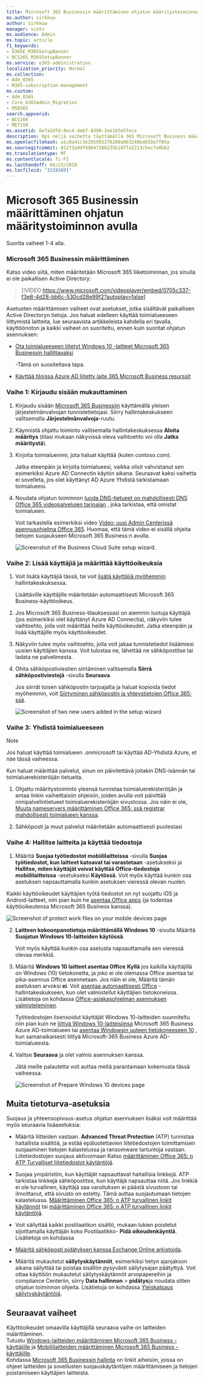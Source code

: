```yaml
---
title: Microsoft 365 Businessin määrittäminen ohjatun määritystoiminnon avulla
ms.author: sirkkuw
author: Sirkkuw
manager: scotv
ms.audience: Admin
ms.topic: article
f1_keywords:
- O365E_M365SetupBanner
- BCS365_M365SetupBanner
ms.service: o365-administration
localization_priority: Normal
ms.collection:
- Adm_O365
- M365-subscription-management
ms.custom:
- Adm_O365
- Core_O365Admin_Migration
- MSB365
search.appverid:
- BCS160
- MET150
ms.assetid: 6e7a2dfd-8ec4-4eb7-8390-3ee103e5fece
description: Opi neljä vaihetta täyttämällä 365 Microsoft Business määrittäminen.
ms.openlocfilehash: a1c8a41c3e291983276280a063248bdd10a7f85a
ms.sourcegitcommit: 81273a9df49647286235b187fa2213c5ec7e8b62
ms.translationtype: MT
ms.contentlocale: fi-FI
ms.lasthandoff: 04/23/2019
ms.locfileid: "32283891"
---
```

# <a name="set-up-microsoft-365-business-by-using-the-setup-wizard"></a>Microsoft 365 Businessin määrittäminen ohjatun määritystoiminnon avulla

Suorita vaiheet 1-4 alla.
  
### <a name="set-up-microsoft-365-business"></a>Microsoft 365 Businessin määrittäminen

Katso video siitä, miten määritetään Microsoft 365 liiketoiminnan, jos sinulla ei ole paikallisen Active Directory:
  
> [!VIDEO https://www.microsoft.com/videoplayer/embed/0705c337-f3e8-4d28-bb6c-530cd28e99f2?autoplay=false]
  
Asetusten määrittämisen vaiheet ovat asetukset, jotka sisältävät paikallisen Active Directoryn tietoja. Jos haluat edelleen käyttää toimialueeseen liittymistä laitteita, lue seuraavista artikkeleista kahdella eri tavalla, käyttöönoton ja kaikki vaiheet on suoritettu, ennen kuin suoritat ohjatun asennuksen:
  
- [Ota toimialueeseen liitetyt Windows 10 -laitteet Microsoft 365 Businessin hallittavaksi](manage-windows-devices.md)
    
    -Tämä on suositeltava tapa.
    
- [Käyttää tiloissa Azure AD liitetty laite 365 Microsoft Business resurssit](access-resources.md)
    
### <a name="step-1-personalize-sign-in"></a>Vaihe 1: Kirjaudu sisään mukauttaminen

1. Kirjaudu sisään [Microsoft 365 Businessiin](https://portal.microsoft.com) käyttämällä yleisen järjestelmänvalvojan tunnistetietojasi. Siirry hallintakeskukseen valitsemalla **Järjestelmänvalvoja**-ruutu. 
    
2. Käynnistä ohjattu toiminto valitsemalla hallintakeskuksessa **Aloita määritys** (tilasi mukaan näkyvissä oleva vaihtoehto voi olla **Jatka määritystä**). 
    
3. Kirjoita toimialuenimi, jota haluat käyttää (kuten contoso.com).
    
    Jatka eteenpäin ja kirjoita toimialueesi, vaikka olisit vahvistanut sen esimerkiksi Azure AD Connectin käytön aikana. Seuraavat kaksi vaihetta ei sovelleta, jos olet käyttänyt AD Azure Yhdistä tarkistamaan toimialueesi.
    
4. Noudata ohjatun toiminnon [luoda DNS-tietueet on mahdollisesti DNS Office 365 videopalvelujen tarjoajan](https://support.office.com/article/7b7b075d-79f9-4e37-8a9e-fb60c1d95166) , joka tarkistaa, että omistat toimialueen. 
    
    Voit tarkastella esimerkiksi video [Video: uusi Admin Centerissä asennusohjelma Office 365](https://support.office.com/article/a8c2002a-34bc-4ab3-93d8-9b5156c48bf8). Huomaa, että tämä video ei sisällä ohjeita tietojen suojaukseen Microsoft 365 Business:n avulla.
    
    ![Screenshot of the Business Cloud Suite setup wizard.](media/3c4fd40c-2de1-4a87-8ee0-78d3928c7bb7.png)
  
### <a name="step-2-add-users-and-assign-licenses"></a>Vaihe 2: Lisää käyttäjiä ja määrittää käyttöoikeuksia

1. Voit lisätä käyttäjiä tässä, tai voit [lisätä käyttäjiä myöhemmin](add-users-m365b.md) hallintakeskuksessa. 
    
    Lisättäville käyttäjille määritetään automaattisesti Microsoft 365 Business-käyttöoikeus.
    
2. Jos Microsoft 365 Business-tilauksessasi on aiemmin luotuja käyttäjiä (jos esimerkiksi olet käyttänyt Azure AD Connectia), näkyviin tulee vaihtoehto, jolla voit määrittää heille käyttöoikeudet. Jatka eteenpäin ja lisää käyttäjille myös käyttöoikeudet.
    
3. Näkyviin tulee myös vaihtoehto, jolla voit jakaa tunnistetiedot lisäämiesi uusien käyttäjien kanssa. Voit tulostaa ne, lähettää ne sähköpostitse tai ladata ne palvelimesta.
    
4. Ohita sähköpostiviestien siirtäminen valitsemalla **Siirrä sähköpostiviestejä** -sivulla **Seuraava**. 
    
    Jos siirrät toisen sähköpostin tarjoajalta ja haluat kopioida tiedot myöhemmin, voit [Siirtyminen sähköpostin ja yhteystietojen Office 365: ssä](https://support.office.com/article/a3e3bddb-582e-4133-8670-e61b9f58627e).
    
    ![Screenshot of two new users added in the setup wizard](media/8f729967-5c65-4ceb-b737-18119db40564.png)
  
### <a name="step-3-connect-your-domain"></a>Vaihe 3: Yhdistä toimialueeseen

> [!NOTE]
> Jos haluat käyttää toimialueen .onmicrosoft tai käyttää AD-Yhdistä Azure, et näe tässä vaiheessa. 
  
Kun haluat määrittää palvelut, sinun on päivitettävä joitakin DNS-isännän tai toimialuerekisteröijän tietueita.
  
1. Ohjattu määritystoiminto yleensä tunnistaa toimialuerekisteröijän ja antaa linkin vaiheittaisiin ohjeisiin, joiden avulla voit päivittää nimipalvelintietueet toimialuerekisteröijän sivustossa. Jos näin ei ole, [Muuta nameservers määrittäminen Office 365: ssä registrar mahdollisesti toimialueen kanssa](https://support.office.com/article/a8b487a9-2a45-4581-9dc4-5d28a47010a2).
    
2. Sähköposti ja muut palvelut määritetään automaattisesti puolestasi
    
### <a name="step-4-manage-devices-and-work-files"></a>Vaihe 4: Hallitse laitteita ja käyttää tiedostoja

1. Määritä **Suojaa työtiedostot mobiililaitteissa** -sivulla **Suojaa työtiedostot, kun laitteet katoavat tai varastetaan** -asetukseksi ja **Hallitse, miten käyttäjät voivat käyttää Office-tiedostoja mobiililaitteissa** -asetukseksi **Käytössä**. Voit myös käyttää kunkin osa asetuksen napsauttamalla kunkin asetuksen vieressä olevan nuolen.
  
  Kaikki käyttöoikeudet käyttäjien työtä tiedostot on nyt suojattu iOS ja Android-laitteet, niin pian kuin he [asentaa Office apps](set-up-mobile-devices.md) (ja todentaa käyttöoikeutensa Microsoft 365 Business kanssa). 
  
  ![Screenshot of protect work files on your mobile devices page](media/3139a9aa-6228-4e74-8166-c6a886d7319f.PNG)
  
2. **Laitteen kokoonpanotietoja määrittämällä Windows 10** -sivulla Määritä **Suojatun Windows 10-laitteiden** **käytössä**.
  
   Voit myös käyttää kunkin osa asetusta napsauttamalla sen vieressä olevaa merkkiä.
  
3. Määritä **Windows 10 laitteet asentaa Office** **Kyllä** jos kaikilla käyttäjillä on Windows (10) tietokonetta, ja joko ei ole olemassa Office asentaa tai pika-asennus Office asennetaan. Jos näin ei ole, Määritä tämän asetuksen arvoksi **ei**. Voit [asentaa automaattisesti Office](auto-install-or-uninstall-office.md) -hallintakeskukseen, kun olet valmistellut käyttäjien tietokoneissa. Lisätietoja on kohdassa [Office-asiakasohjelman asennuksen valmisteleminen](prepare-for-office-client-deployment.md).
  
    Työtiedostojen lisensoidut käyttäjät Windows 10-laitteiden suunniteltu niin pian kuin ne [liittyä Windows 10-laitteisiinsa](set-up-windows-devices.md) Microsoft 365 Business Azure AD-toimialueen tai [asentaa Windowsin uuteen tietokoneeseen 10](https://support.office.com/article/c654bd23-d256-4ac7-8fba-0c993bf5a771.aspx) , kun samanaikaisesti liittyä Microsoft-365 Business Azure AD-toimialueesta. 
  
4. Valitse **Seuraava** ja olet valmis asennuksen kanssa. 
  
    Jätä meille palautetta voit auttaa meitä parantamaan kokemusta tässä vaiheessa.
  
    ![Screenshot of Prepare Windows 10 devices page](media/bff701c1-48a3-44f4-aa95-9d959d57c85b.PNG)
  
## <a name="additional-security-settings"></a>Muita tietoturva-asetuksia

Suojaus ja yhteensopivuus-asetus ohjatun asennuksen lisäksi voit määrittää myös seuraavia lisäasetuksia:
  
- Määritä liitteiden vastaan. **Advanced Threat Protection** (ATP) tunnistaa haitallista sisältöä, ja estää epäluotettavien liitetiedostojen toimittamisen suojaaminen tietojen kalastelussa ja ransomware tartuntoja vastaan. Liitetiedostojen suojaus aktivoimaan Katso [määrittäminen Office 365: n ATP Turvalliset liitetiedostot käytäntöjä](https://support.office.com/article/078eb946-819a-4e13-8673-fe0c0ad3a775#setpolicy).
    
- Suojaa ympäristön, kun käyttäjät napsauttavat haitallisia linkkejä. ATP tarkistaa linkkejä sähköpostitse, kun käyttäjä napsauttaa niitä. Jos linkkiä ei ole turvallinen, käyttäjä saa varoituksen ei päästä sivustoon tai ilmoittanut, että sivusto on estetty. Tämä auttaa suojautumaan tietojen kalastelussa. [Määrittäminen Office 365: n ATP turvallinen linkit käytännöt](https://support.office.com/article/bdd5372d-775e-4442-9c1b-609627b94b5d#reveddefaultscc) tai [määrittäminen Office 365: n ATP turvallinen linkit käytäntöjä](https://support.office.com/article/bdd5372d-775e-4442-9c1b-609627b94b5d#addemailpolscc).
    
- Voit säilyttää kaikki postilaatikon sisältö, mukaan lukien poistetut sijoittamalla käyttäjän koko Postilaatikko- **Pidä oikeudenkäyntiä**. Lisätietoja on kohdassa 
- [Määritä sähköposti pidätyksen kanssa Exchange Online arkistoida](security-features.md#set-up-email-retention-with-exchange-online-archiving).
    
- Määritä mukautetut **säilytyskäytännöt**, esimerkiksi tietyn ajanjakson aikana säilyttää tai poistaa sisällön pysyvästi säilytysajan päätyttyä. Voit ottaa käyttöön mukautetut säilytyskäytännöt arvopapereihin ja compliance Centeriin, siirry **Data hallinnon** \> **pidätys**ja noudata sitten ohjatun toiminnon ohjeita. Lisätietoja on kohdassa [Yleiskatsaus säilytyskäytäntöjä](https://support.office.com/article/5e377752-700d-4870-9b6d-12bfc12d2423).
    
## <a name="next-steps"></a>Seuraavat vaiheet

Käyttöoikeudet omaavilla käyttäjillä seuraava vaihe on laitteiden määrittäminen.<br/> Tutustu [Windows-laitteiden määrittäminen Microsoft 365 Business -käyttäjille](set-up-windows-devices.md) ja [Mobiililaitteiden määrittäminen Microsoft 365 Business -käyttäjille](set-up-mobile-devices.md). <br/>Kohdassa [Microsoft 365 Businessin hallinta](manage.md) on linkit aiheisiin, joissa on ohjeet laitteiden ja sovellusten suojauskäytäntöjen määrittämiseen ja tietojen poistamiseen käyttäjien laitteista. 
  


